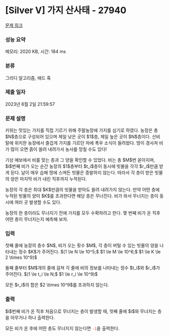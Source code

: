 # [Silver V] 가지 산사태 - 27940 

[문제 링크](https://www.acmicpc.net/problem/27940) 

### 성능 요약

메모리: 2020 KB, 시간: 184 ms

### 분류

그리디 알고리즘, 애드 혹

### 제출 일자

2023년 6월 2일 21:59:57

### 문제 설명

<p>키위는 맛있는 가지를 직접 기르기 위해 주말농장에 가지를 심기로 하였다. 농장은 총 $N$층으로 구성되어 있으며 제일 낮은 곳이 $1$층, 제일 높은 곳이 $N$층이다. 산비탈에 위치한 농장에서 즐겁게 가지를 기르던 차에 폭우 소식이 들려왔다. 땅이 경사져 비가 많이 오면 흙이 쓸려 내려가서 농사를 망칠 수도 있다!</p>

<p>기상 예보에서 비를 맞는 층과 그 양을 확인할 수 있었다. 비는 총 $M$번 쏟아지며, $i$번째 비가 오는 순간 농장의 $1$층부터 $t_i$층이 동시에 빗물을 각각 $r_i$만큼 받게 된다. 날이 매우 습해 땅에 스며든 빗물은 증발하지 않는다. 따라서 각 층이 받은 빗물의 양은 마지막 비가 내린 직후까지 누적된다.</p>

<p>농장의 각 층은 최대 $K$만큼의 빗물을 받아도 쓸려 내려가지 않는다. 만약 어떤 층에 누적된 빗물의 양이 $K$를 초과한다면 해당 층은 무너진다. 비가 와서 무너지는 층이 동시에 여러 곳 발생할 수도 있다.</p>

<p>농장의 한 층이라도 무너지기 전에 가지를 모두 수확하려고 한다. 몇 번째 비가 온 직후 어떤 층이 무너지는지 예측해 보자.</p>

### 입력 

 <p>첫째 줄에 농장의 층수 $N$, 비가 오는 횟수 $M$, 각 층이 버틸 수 있는 빗물의 양을 나타내는 정수 $K$가 주어진다. $(1 \le N \le 10^5;$ $1 \le M \le 10^6;$ $1 \le K \le 2 \times 10^9)$</p>

<p>둘째 줄부터 $M$개의 줄에 걸쳐 각 줄에 비의 정보를 나타내는 정수 $t_i$와 $r_i$가 주어진다. $(1 \le t_i \le N;$ $1 \le r_i \le 10^9)$</p>

<p>모든 $r_i$의 합은 $2 \times 10^9$를 초과하지 않는다.</p>

### 출력 

 <p>$i$번째 비가 온 직후 처음으로 무너지는 층이 발생할 때, 첫째 줄에 $i$와 무너지는 층을 아무거나 하나 출력한다.</p>

<p>모든 비가 온 후에 어떤 층도 무너지지 않는다면 <span style="color:#e74c3c;"><code>-1</code></span>을 출력한다.</p>

